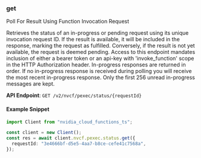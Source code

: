 
### get <a name="get"></a>
Poll For Result Using Function Invocation Request

Retrieves the status of an in-progress or pending request using its unique  invocation request ID. If the result is available, it will be included in  the response, marking the request as fulfilled. Conversely, if the result is  not yet available, the request is deemed pending. Access to this endpoint  mandates inclusion of either a bearer token or an api-key with  'invoke_function' scope in the HTTP Authorization header. In-progress responses are returned in order. If no in-progress response is received  during polling you will receive the most recent in-progress response. Only the first  256 unread in-progress messages are kept. 

**API Endpoint**: `GET /v2/nvcf/pexec/status/{requestId}`

#### Example Snippet

```typescript
import Client from "nvidia_cloud_functions_ts";

const client = new Client();
const res = await client.nvcf.pexec.status.get({
  requestId: "3e4666bf-d5e5-4aa7-b8ce-cefe41c7568a",
});
```
